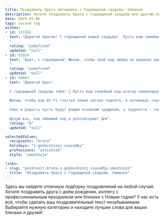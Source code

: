 ```yaml
---
title: Поздравить брата айтишника с Годовщиной свадьбы. Смешное
description: Хотите поздравить брата с Годовщиной свадьбы или другим праздником? Наш ИИ создаст незабываемое поздравление, а вы обязательно выделитесь среди других.  
date: 2025-01-06
tags: second tag
wishes:
- id: 131561
  text: "Дорогой братан! С годовщиной вашей свадьбы!  Пусть ваш семейный Wi-Fi всегда будет на максимальной скорости, без багов и зависаний, а любовь –  неисчерпаемым трафиком!  Желаю, чтобы  ваша совместная жизнь была  ярче, чем самый крутой  геймерский монитор, и  спокойнее, чем  сервер после апдейта.  Счастья вам,  долголетия и  чтобы  ни один  глюк  не смог  повлиять на вашу идиллию!
  "
  rating: "undefined"
  updated: "null"
- id: 81824
  text: "Брат, с годовщиной! Желаю, чтобы твой код любви не выдавал ошибок, а сервер брака работал без сбоев, как твой любимый процессор! 😉🎉
  "
  rating: "undefined"
  updated: "null"
- id: 40861
  text: "Дорогой брат!
  
  С годовщиной свадьбы тебя! 🎉 Пусть ваш семейный код всегда компилируется без ошибок, а обновления в отношениях идут только с позитивными патчами!
  
  Желаю, чтобы ваш Wi-Fi счастья ловил сигнал надолго, а антивирус скуки был всегда включен. Пусть ваша любовь будет как оптимизированный алгоритм: быстро, эффективно и с минимальными затратами на недоразумения!
  
  Смех и радость пусть будут вашим основным трафиком, а трудности — только тестами на совместимость. Поздравляю вас с этим замечательным днем!
  
  Целую вас, как любимый код в репозитории! 💻❤️"
  rating: "0"
  updated: "null"

selectedValues:
  recipients: "brata"
  holidays: "s-godovshinoj-svavadby"
  professions: "aitishnik"
  style: "smeshnoje"

links:
- slug: "pozdravit-brata-s-godovshinoj-svavadby-smeshnoje"
  title: "Поздравить брата с Годовщиной свадьбы. Смешное"
---
```


Здесь вы найдете отличную подборку поздравлений на любой случай. 
Хотите поздравить друга с днём рождения, коллегу с профессиональным праздником или близких с Новым годом? У нас есть всё, чтобы сделать ваш поздравительный текст незабываемым. Выбирайте нужную категорию и находите лучшие слова для ваших близких и друзей!
